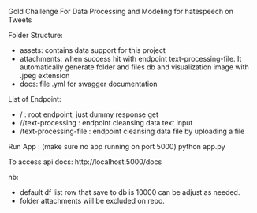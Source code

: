 
Gold Challenge For Data Processing and Modeling for hatespeech on Tweets

Folder Structure:
- assets: contains data support for this project
- attachments: when success hit with endpoint text-processing-file. It automatically generate folder and files db and visualization image with .jpeg extension
- docs: file .yml for swagger documentation

List of Endpoint:
- / : root endpoint, just dummy response get
- //text-processing : endpoint cleansing data text input
- /text-processing-file : endpoint cleansing data file by uploading a file

Run App : (make sure no app running on port 5000)
python app.py

To access api docs:
http://localhost:5000/docs


nb: 
- default df list row that save to db is 10000
can be adjust as needed.
- folder attachments will be excluded on repo.


